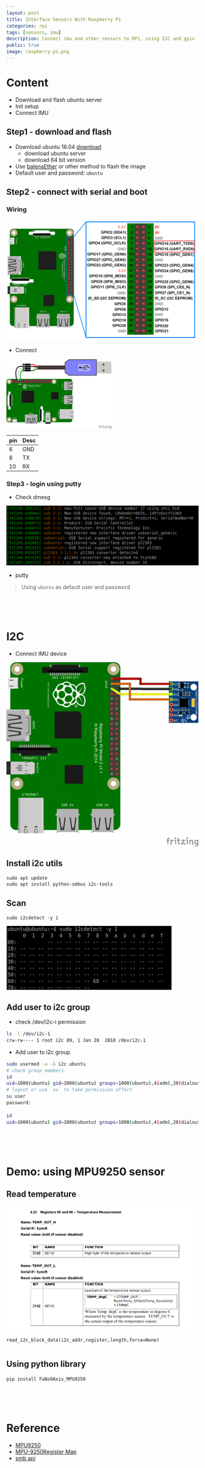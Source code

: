 ```yaml
---
layout: post
title: Interface Sensors With Raspberry Pi
categories: rpi
tags: [sensors, imu]
description: Connect imu and other sensors to RPi, using I2C and gpio
public: true
image: raspberry-pi.png
---
```


# Content
- Download and flash ubuntu server
- Init setup
- Connect IMU

## Step1 - download and flash
- Download ubuntu 18.04 [download](https://ubuntu.com/download/iot/raspberry-pi)
  - download ubuntu server
  - download 64 bit version
- Use [balenaEther](https://www.balena.io/etcher/) or other method to flash the image
- Default  user and password: `ubuntu`

## Step2 - connect with serial and boot
### Wiring

![](/images/2019-10-27-13-30-25.png)

- Connect 
  
![](/images/2019-10-27-13-28-08.png)

|  pin  |  Desc |
| ------|-------|
|  6    |   GND |
|  8    |   TX  |
|  10   |   RX  |

### Step3 - login using putty
- Check dmesg

![](/images/2019-10-27-13-33-36.png)

- putty


> Using `ubuntu` as default user and password

&nbsp;  
&nbsp;  
&nbsp;  
# I2C
- Connect IMU device

![](/images/2019-10-27-13-53-16.png)

## Install i2c utils
```
sudo apt update
sudo apt install python-smbus i2c-tools
```

## Scan

```
sudo i2cdetect -y 1
```

![](/images/2019-10-27-13-54-52.png)

## Add user to i2c group
- check /dev/i2c-i permission

```bash
ls -l /dev/i2c-1 
crw-rw---- 1 root i2c 89, 1 Jan 28  2018 /dev/i2c-1
```

- Add user to i2c group

```bash
sudo usermod -a -G i2c ubuntu
# check group members
id
uid=1000(ubuntu) gid=1000(ubuntu) groups=1000(ubuntu),4(adm),20(dialout),24(cdrom),25(floppy),27(sudo),29(audio),30(dip),44(video),46(plugdev),108(lxd),111(netdev)
# logout or use `su` to take permission affect
su user
password: 

id
uid=1000(ubuntu) gid=1000(ubuntu) groups=1000(ubuntu),4(adm),20(dialout),24(cdrom),25(floppy),27(sudo),29(audio),30(dip),44(video),46(plugdev),108(lxd),111(netdev),116(i2c)
```

&nbsp;  
&nbsp;  
&nbsp;  
# Demo: using MPU9250 sensor
## Read temperature
![](/images/2019-10-29-08-06-05.png)

```
read_i2c_block_data(i2c_addr,register,length,force=None)
```

```python
```

## Using python library

```
pip install FaBo9Axis_MPU9250
```


&nbsp;  
&nbsp;  
&nbsp;  
# Reference
- [MPU9250](http://43zrtwysvxb2gf29r5o0athu.wpengine.netdna-cdn.com/wp-content/uploads/2015/02/MPU-9250-Datasheet.pdf)
- [MPU-9250Register Map](https://www.invensense.com/wp-content/uploads/2015/02/RM-MPU-9250A-00-v1.6.pdf)
- [smb api](https://buildmedia.readthedocs.org/media/pdf/smbus2/latest/smbus2.pdf)